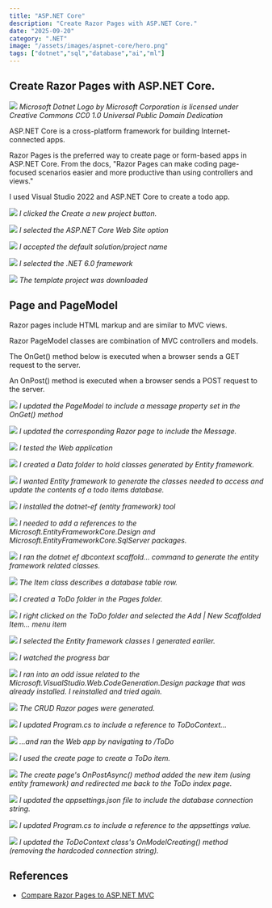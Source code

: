 ```yaml
---
title: "ASP.NET Core"
description: "Create Razor Pages with ASP.NET Core."
date: "2025-09-20"
category: ".NET"
image: "/assets/images/aspnet-core/hero.png"
tags: ["dotnet","sql","database","ai","ml"]
---
```


## Create Razor Pages with ASP.NET Core.

![](/assets/images/aspnet-core/net-logo.svg)
*Microsoft Dotnet Logo by Microsoft Corporation is licensed under Creative Commons CC0 1.0 Universal Public Domain Dedication*


ASP.NET Core is a cross-platform framework for building Internet-connected apps.

Razor Pages is the preferred way to create page or form-based apps in ASP.NET Core. From the docs, "Razor Pages can make coding page-focused scenarios easier and more productive than using controllers and views."

I used Visual Studio 2022 and ASP.NET Core to create a todo app.

![](/assets/images/aspnet-core/capturec-02-1010x674.png)
*I clicked the Create a new project button.*

![](/assets/images/aspnet-core/capturec-03-1014x676.png)
*I selected the ASP.NET Core Web Site option*

![](/assets/images/aspnet-core/capturec-04-1013x679.png)
*I accepted the default solution/project name*

![](/assets/images/aspnet-core/capturec-05-1015x675.png)
*I selected the .NET 6.0 framework*

![](/assets/images/aspnet-core/capturec-06-1366x660.png)
*The template project was downloaded*


## Page and PageModel

Razor pages include HTML markup and are similar to MVC views.

Razor PageModel classes are combination of MVC controllers and models. 

The OnGet() method below is executed when a browser sends a GET request to the server.

An OnPost() method is executed when a browser sends a POST request to the server.

![](/assets/images/aspnet-core/capturec-08-689x490.png)
*I updated the PageModel to include a message property set in the OnGet() method*

![](/assets/images/aspnet-core/capturec-09-963x233.png)
*I updated the corresponding Razor page to include the Message.*

![](/assets/images/aspnet-core/capturec-10-1357x635.png)
*I tested the Web application*

![](/assets/images/aspnet-core/capturec-11-353x40.png)
*I created a Data folder to hold classes generated by Entity framework.*

![](/assets/images/aspnet-core/capturec-15-1008x468.png)
*I wanted Entity framework to generate the classes needed to access and update the contents of a todo items database.*

![](/assets/images/aspnet-core/capturec-16-1357x262.png)
*I installed the dotnet-ef (entity framework) tool*

![](/assets/images/aspnet-core/capturec-17-1352x271.png)
*I needed to add a references to the Microsoft.EntityFrameworkCore.Design and Microsoft.EntityFrameworkCore.SqlServer packages.*

![](/assets/images/aspnet-core/capturec-19-1366x663.png)
*I ran the dotnet ef dbcontext scaffold... command to generate the entity framework related classes.*

![](/assets/images/aspnet-core/capturec-20-1366x663.png)
*The Item class describes a database table row.*

![](/assets/images/aspnet-core/capturec-22-363x44.png)
*I created a ToDo folder in the Pages folder.*

![](/assets/images/aspnet-core/capturec-23-828x721.png)
*I right clicked on the ToDo folder and selected the Add | New Scaffolded Item... menu item*

![](/assets/images/aspnet-core/capturec-25-656x442.png)
*I selected the Entity framework classes I generated eariler.*

![](/assets/images/aspnet-core/capturec-26-468x137.png)
*I watched the progress bar*

![](/assets/images/aspnet-core/capturec-27-408x200.png)
*I ran into an odd issue related to the Microsoft.VisualStudio.Web.CodeGeneration.Design package that was already installed. I reinstalled and tried again.*

![](/assets/images/aspnet-core/capturec-28-1366x658.png)
*The CRUD Razor pages were generated.*

![](/assets/images/aspnet-core/capturec-29-1330x436.png)
*I updated Program.cs to include a reference to ToDoContext...*

![](/assets/images/aspnet-core/capturec-30-1364x317.png)
*...and ran the Web app by navigating to /ToDo*

![](/assets/images/aspnet-core/capturec-31-1366x417.png)
*I used the create page to create a ToDo item.*

![](/assets/images/aspnet-core/capturec-32-1366x363.png)
*The create page's OnPostAsync() method added the new item (using entity framework) and redirected me back to the ToDo index page.*

![](/assets/images/aspnet-core/capturec-33-1362x308.png)
*I updated the appsettings.json file to include the database connection string.*

![](/assets/images/aspnet-core/capturec-34-1366x514.png)
*I updated Program.cs to include a reference to the appsettings value.*

![](/assets/images/aspnet-core/capturec-35-1361x516.png)
*I updated the ToDoContext class's OnModelCreating() method (removing the hardcoded connection string).*
## References

- [Compare Razor Pages to ASP.NET MVC](https://learn.microsoft.com/en-us/aspnet/mvc/overview/getting-started/introduction/getting-started)

